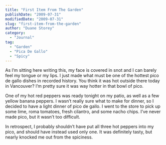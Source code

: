 ```yaml
---
title: "First Item From The Garden"
publishDate: "2009-07-31"
modifiedDate: "2009-07-31"
slug: "first-item-from-the-garden"
author: "Duane Storey"
category:
  - "Journal"
tag:
  - "Garden"
  - "Pica De Gallo"
  - "Spicy"
---
```


As I’m sitting here writing this, my face is covered in snot and I can barely feel my tongue or my lips. I just made what must be one of the hottest pico de gallo dishes in recorded history. You think it was hot outside there today in Vancouver? I’m pretty sure it was way hotter in that bowl of pico.

One of my hot red peppers was ready tonight on my patio, as well as a few yellow banana peppers. I wasn’t really sure what to make for dinner, so I decided to have a light dinner of pico de gallo. I went to the store to pick up some lime, roma tomatoes, fresh cilantro, and some nacho chips. I’ve never made pico, but it wasn’t too difficult.

In retrospect, I probably shouldn’t have put all three hot peppers into my pico, and should have instead used only one. It was definitely tasty, but nearly knocked me out from the spiciness.